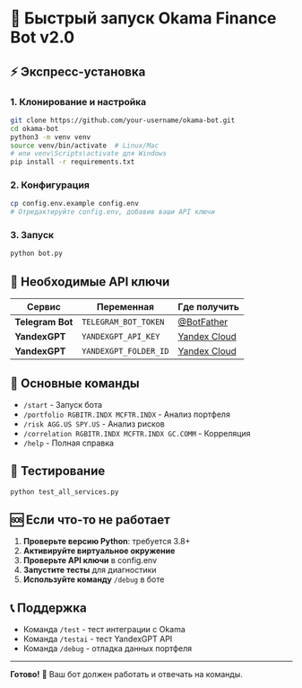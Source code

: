 # 🚀 Быстрый запуск Okama Finance Bot v2.0

## ⚡ Экспресс-установка

### 1. Клонирование и настройка
```bash
git clone https://github.com/your-username/okama-bot.git
cd okama-bot
python3 -m venv venv
source venv/bin/activate  # Linux/Mac
# или venv\Scripts\activate для Windows
pip install -r requirements.txt
```

### 2. Конфигурация
```bash
cp config.env.example config.env
# Отредактируйте config.env, добавив ваши API ключи
```

### 3. Запуск
```bash
python bot.py
```

## 🔑 Необходимые API ключи

| Сервис | Переменная | Где получить |
|--------|------------|--------------|
| **Telegram Bot** | `TELEGRAM_BOT_TOKEN` | [@BotFather](https://t.me/botfather) |
| **YandexGPT** | `YANDEXGPT_API_KEY` | [Yandex Cloud](https://cloud.yandex.ru/) |
| **YandexGPT** | `YANDEXGPT_FOLDER_ID` | [Yandex Cloud](https://cloud.yandex.ru/) |

## 📱 Основные команды

- `/start` - Запуск бота
- `/portfolio RGBITR.INDX MCFTR.INDX` - Анализ портфеля
- `/risk AGG.US SPY.US` - Анализ рисков
- `/correlation RGBITR.INDX MCFTR.INDX GC.COMM` - Корреляция
- `/help` - Полная справка

## 🧪 Тестирование

```bash
python test_all_services.py
```

## 🆘 Если что-то не работает

1. **Проверьте версию Python**: требуется 3.8+
2. **Активируйте виртуальное окружение**
3. **Проверьте API ключи** в config.env
4. **Запустите тесты** для диагностики
5. **Используйте команду** `/debug` в боте

## 📞 Поддержка

- Команда `/test` - тест интеграции с Okama
- Команда `/testai` - тест YandexGPT API
- Команда `/debug` - отладка данных портфеля

---

**Готово!** 🎉 Ваш бот должен работать и отвечать на команды.
